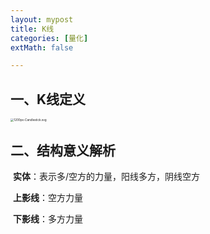 ```yaml
---
layout: mypost
title: K线
categories: [量化]
extMath: false

---
```


##  一、K线定义

<img src="https://gitee.com/zzylive/blog_img/raw/master/1200px-Candlestick.svg.png" alt="1200px-Candlestick.svg" style="zoom:33%;" />

## 二、结构意义解析

​	**实体**：表示多/空方的力量，阳线多方，阴线空方

​	**上影线**：空方力量

​	**下影线**：多方力量



<div class="wildfire_thread">
<script src="https://utteranc.es/client.js"
        repo="hitptep/hitptep.github.io"
        issue-term="pathname"
        theme="photon-dark"
        crossorigin="anonymous"
        async>
</script>
</div>




